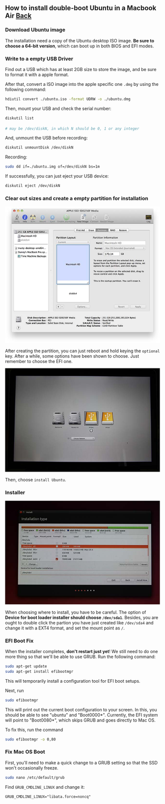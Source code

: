 ## How to install double-boot Ubuntu in a Macbook Air [Back](./qa.md)

### Download Ubuntu image

The installation need a copy of the Ubuntu desktop ISO image. **Be sure to choose a 64-bit version**, which can boot up in both BIOS and EFI modes.

### Write to a empty USB Driver

Find out a USB which has at least 2GB size to store the image, and be sure to format it with a apple format. 

After that, convert a ISO image into the apple specific one `.dmg` by using the following command:

```bash
hdiutil convert ./ubuntu.iso -format UDRW -o ./ubuntu.dmg
```

Then, mount your USB and check the serial number:

```bash
diskutil list

# may be /dev/diskN, in which N should be 0, 1 or any integer
```

And, unmount the USB before recording:

```bash
diskutil unmountDisk /dev/diskN
```

Recording:

```bash
sudo dd if=./ubuntu.img of=/dev/diskN bs=1m
```

If successfully, you can just eject your USB device:

```bash
diskutil eject /dev/diskN
```

### Clear out sizes and create a empty partition for installation

![](./mac_linux_disk_utility.jpg)

After creating the partition, you can just reboot and hold keying the `optional` key. After a while, some options have been shown to choose. Just remember to choose the EFI one.

![](./mac_linux_boot.jpg)

Then, choose `install Ubuntu`.

### Installer

![](./mac_linux_installer_partitions.jpg)

When choosing where to install, you have to be careful. The option of **Device for boot loader installer should choose `/dev/sda1`**. Besides, you are ought to double click the partion you have just created like `/dev/sda4` and change it with a EXT4 format, and set the mount point as `/`.

### EFI Boot Fix

When the installer completes, **don't restart just yet**! We still need to do one more thing so that we'll be able to use GRUB. Run the following command: 

```bash
sudo apt-get update
sudo apt-get install efibootmgr
```

This will temporarily install a configuration tool for EFI boot setups.

Next, run

```bash
sudo efibootmgr
```

This will print out the current boot configuration to your screen. In this, you should be able to see "ubuntu" and "Boot0000\*". Currently, the EFI system will point to "Boot0080\*", which skips GRUB and goes directly to Mac OS.

To fix this, run the command

```bash
sudo efibootmgr -o 0,80
```

### Fix Mac OS Boot

First, you'll need to make a quick change to a GRUB setting so that the SSD won't occasionally freeze. 

```bash
sudo nano /etc/default/grub
```

Find `GRUB_CMDLINE_LINUX` and change it:

```
GRUB_CMDLINE_LINUX="libata.force=noncq"
```

